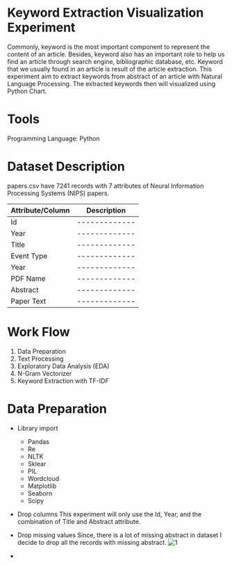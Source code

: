 # Keyword Extraction Visualization Experiment

Commonly, keyword is the most important component to represent the content of an article. Besides, keyword also has an important role to help us find an article through search engine, bibliographic database, etc. Keyword that we usually found in an article is result of the article extraction. This experiment aim to extract keywords from abstract of an article with Natural Language Processing. The extracted keywords then will visualized using Python Chart. 

# Tools
Programming Language: Python

# Dataset Description 
papers.csv have 7241 records with 7 attributes of Neural Information Processing Systems (NIPS) papers.

| Attribute/Column  | Description |
| ------------- | ------------- |
| Id | ------------- |
| Year | ------------- |
| Title | ------------- |
| Event Type | ------------- |
| Year | ------------- |
| PDF Name | ------------- |
| Abstract | ------------- |
| Paper Text | ------------- |

# Work Flow
1. Data Preparation
2. Text Processing
3. Exploratory Data Analysis (EDA)
4. N-Gram Vectorizer
5. Keyword Extraction with TF-IDF


# Data Preparation
- Library import
  - Pandas
  - Re
  - NLTK
  - Sklear
  - PIL
  - Wordcloud
  - Matplotlib
  - Seaborn
  - Scipy
- Drop columns
  This experiment will only use the Id, Year, and the combination of Title and Abstract attribute.
- Drop missing values
  Since, there is a lot of missing abstract in dataset I decide to drop all the records with missing abstract.
  ![1](https://github.com/amefedora/keyword-extraction/assets/65814424/a2de6b9a-e51a-4ba0-8d81-1797aa94acf7)

- 
